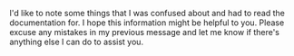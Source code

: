 I'd like to note some things that I was confused about and had to read the documentation for. I hope this information might be helpful to you. Please excuse any mistakes in my previous message and let me know if there's anything else I can do to assist you.
